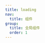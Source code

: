 ```yaml
---
title: loading
nav:
  title: 组件
group:
  title: 全局组件
  order: 1
---
```




<code src="./index.tsx">

<API></API>